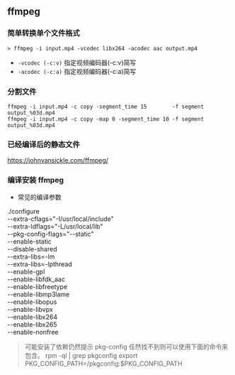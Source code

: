 

## ffmpeg

### 简单转换单个文件格式

    > ffmpeg -i input.mp4 -vcodec libx264 -acodec aac output.mp4

- `-vcodec (-c:v)` 指定视频编码器(-c:v)简写
- `-acodec (-c:a)` 指定视频编码器(-c:a)简写


### 分割文件
```
ffmpeg -i input.mp4 -c copy -segment_time 15        -f segment output_%03d.mp4
ffmpeg -i input.mp4 -c copy -map 0 -segment_time 10 -f segment output_%03d.mp4
```

### 已经编译后的静态文件
https://johnvansickle.com/ffmpeg/

### 编译安装 ffmpeg

- 常见的编译参数

./configure \
--extra-cflags="-I/usr/local/include" \
--extra-ldflags="-L/usr/local/lib" \
--pkg-config-flags="--static" \
--enable-static \
--disable-shared \
--extra-libs=-lm \
--extra-libs=-lpthread \
--enable-gpl \
--enable-libfdk_aac \
--enable-libfreetype \
--enable-libmp3lame \
--enable-libopus \
--enable-libvpx \
--enable-libx264 \
--enable-libx265 \
--enable-nonfree

> 可能安装了依赖仍然提示 pkg-config 任然找不到则可以使用下面的命令来包含。
rpm -ql <package-name> | grep pkgconfig
export PKG_CONFIG_PATH=<path>/pkgconfig:$PKG_CONFIG_PATH